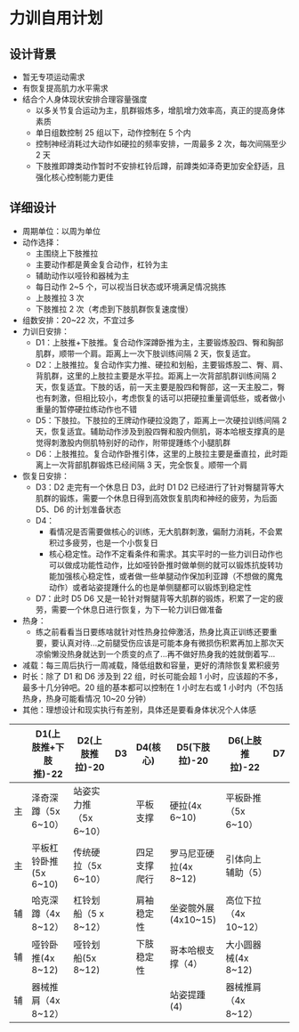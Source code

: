 # 力训自用计划

## 设计背景

- 暂无专项运动需求
- 有恢复提高肌力水平需求
- 结合个人身体现状安排合理容量强度
  - 以多关节复合运动为主，肌群锻炼多，增肌增力效率高，真正的提高身体素质
  - 单日组数控制 25 组以下，动作控制在 5 个内
  - 控制神经消耗过大动作如硬拉的频率安排，一周最多 2 次，每次间隔至少 2 天
  - 下肢推即蹲类动作暂时不安排杠铃后蹲，前蹲类如泽奇更加安全舒适，且强化核心控制能力更佳

## 详细设计

- 周期单位：以周为单位
- 动作选择：
  - 主围绕上下肢推拉
  - 主要动作都是黄金复合动作，杠铃为主
  - 辅助动作以哑铃和器械为主
  - 每日动作 2~5 个，可以视当日状态或环境满足情况挑拣
  - 上肢推拉 3 次
  - 下肢推拉 2 次（考虑到下肢肌群恢复速度慢）
- 组数安排：20~22 次，不宜过多
- 力训日安排：
  - D1：上肢推+下肢推。复合动作深蹲卧推为主，主要锻炼股四、臀和胸部肌群，顺带一个肩。距离上一次下肢训练间隔 2 天，恢复适宜。
  - D2：上肢推拉。复合动作实力推、硬拉和划船，主要锻炼股二、臀、肩、背肌群，这里的上肢拉主要是水平拉。距离上一次背部肌群训练间隔 2 天，恢复适宜。下肢的话，前一天主要是股四和臀部，这一天主股二，臀也有刺激，但相比较小，考虑恢复的话可以把硬拉重量调低些，或者做小重量的暂停硬拉练动作也不错
  - D5：下肢拉。下肢拉的王牌动作硬拉没跑了，距离上一次硬拉训练间隔 2 天，恢复适宜。辅助动作涉及到股四臀和股内侧肌，哥本哈根支撑真的是觉得刺激股内侧肌特别好的动作，附带提踵练个小腿肌群
  - D6：上肢推拉。复合动作卧推引体，这里的上肢拉主要是垂直拉，此时距离上一次背部肌群锻炼已经间隔 3 天，完全恢复。顺带一个肩
- 恢复日安排：
  - D3：D2 走完有一个休息日 D3，此时 D1 D2 已经进行了针对臀腿背等大肌群的锻炼，需要一个休息日得到高效恢复肌肉和神经的疲劳，为后面 D5、D6 的计划准备状态
  - D4：
    - 看情况是否需要做核心的训练，无大肌群刺激，偏耐力消耗，不会累积过多疲劳，也是一个小恢复日
    - 核心稳定性。动作不定看条件和需求。其实平时的一些力训日动作也可以做成功能性动作，比如哑铃卧推时做单侧的就可以锻炼抗旋转功能加强核心稳定性，或者做一些单腿动作保加利亚蹲（不想做的魔鬼动作）或者站姿提踵什么的也是单侧腿都可以锻炼到稳定性
  - D7：此时 D5 D6 又是一轮针对臀腿背等大肌群的锻炼，积累了一定的疲劳，需要一个休息日进行恢复，为下一轮力训日做准备
- 热身：
  - 练之前看看当日要练啥就针对性热身拉伸激活，热身比真正训练还要重要，要认真对待...之前腿受伤应该是可能本身有微损伤积累再加上那次天凉偷懒没热身就达到一个质变的点了...再不做好热身我的姓就倒着写...
- 减载：每三周后执行一周减载，降低组数和容量，更好的清除恢复累积疲劳
- 时长：除了 D1 和 D6 涉及到 22 组，时长可能会超 1 小时，应该超的不多，最多十几分钟吧。20 组的基本都可以控制在 1 小时左右或 1 小时内（不包括热身，热身可能看情况 10~20 分钟）
- 其他：理想设计和现实执行有差别，具体还是要看身体状况个人体感

|     | D1(上肢推+下肢推)-22  | D2(上肢推拉)-20       | D3  | D4(核心)     | D5(下肢拉)-20         | D6(上肢推拉)-22      | D7  |
| --- | --------------------- | --------------------- | --- | ------------ | --------------------- | -------------------- | --- |
| 主  | 泽奇深蹲（5x 6~10）   | 站姿实力推（5x 6~10） |     | 平板支撑     | 硬拉(4x 6~10)         | 平板卧推（5x 6~10）  |     |
| 主  | 平板杠铃卧推(5x 6~10) | 传统硬拉（5x 6~10）   |     | 四足支撑爬行 | 罗马尼亚硬拉(4x 8~12) | 引体向上辅助（5）    |     |
| 辅  | 哈克深蹲（4x 8~12）   | 杠铃划船（5 x 8~12）  |     | 肩袖稳定性   | 坐姿髋外展(4x10~15)   | 高位下拉（4x 10~12） |     |
| 辅  | 哑铃卧推(4x 8~12)     | 哑铃划船(5x 8~12)     |     | 下肢稳定性   | 哥本哈根支撑（4）     | 大小圆器械(4x 8~12)  |     |
| 辅  | 器械推肩（4x 8~12）   |                       |     |              | 站姿提踵(4)           | 器械推肩（4x 8~12）  |     |
